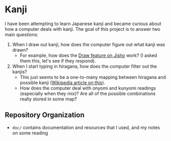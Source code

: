# Kanji

I have been attempting to learn Japanese kanji and became curious about how a computer deals with kanji. The goal of this project is to answer two main questions:
1. When I draw out kanji, how does the computer figure out what kanji was drawn?
    * For example, how does the [Draw feature on Jisho](https://jisho.org/#handwriting) work? (I asked them this, let's see if they respond).
2. When I start typing in hiragana, how does the computer filter out the kanjis?
    * This just seems to be a one-to-many mapping between hiragana and possible kanji ([Wikipedia article on this](https://en.wikipedia.org/wiki/Japanese_input_method#Kana_to_kanji_conversion)).
    * How does the computer deal with onyomi and kunyomi readings (especially when they mix)? Are all of the possible combinations really stored in some map?

## Repository Organization
* `doc/` contains documentation and resources that I used, and my notes on some reading
